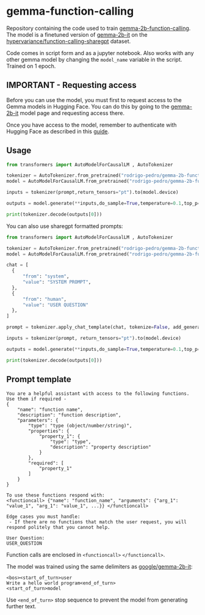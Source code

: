 # gemma-function-calling

Repository containing the code used to train [gemma-2b-function-calling](https://huggingface.co/rodrigo-pedro/gemma-2b-function-calling). The model is a finetuned version of [gemma-2b-it](https://huggingface.co/google/gemma-2b-it) on the [hypervariance/function-calling-sharegpt](https://huggingface.co/datasets/hypervariance/function-calling-sharegpt) dataset.

Code comes in script form and as a jupyter notebook. Also works with any other gemma model by changing the `model_name` variable in the script. Trained on 1 epoch.

## IMPORTANT - Requesting access

Before you can use the model, you must first to request access to the Gemma models in Hugging Face. You can do this by going to the [gemma-2b-it](https://huggingface.co/google/gemma-2b-it) model page and requesting access there.

Once you have access to the model, remember to authenticate with Hugging Face as described in this [guide](https://huggingface.co/docs/huggingface_hub/en/quick-start#authentication).

## Usage

```python
from transformers import AutoModelForCausalLM , AutoTokenizer

tokenizer = AutoTokenizer.from_pretrained("rodrigo-pedro/gemma-2b-function-calling", trust_remote_code=True)
model = AutoModelForCausalLM.from_pretrained("rodrigo-pedro/gemma-2b-function-calling", trust_remote_code=True, device_map="auto")

inputs = tokenizer(prompt,return_tensors="pt").to(model.device)

outputs = model.generate(**inputs,do_sample=True,temperature=0.1,top_p=0.95,max_new_tokens=100)

print(tokenizer.decode(outputs[0]))
```

You can also use sharegpt formatted prompts:

```python
from transformers import AutoModelForCausalLM , AutoTokenizer

tokenizer = AutoTokenizer.from_pretrained("rodrigo-pedro/gemma-2b-function-calling", trust_remote_code=True)
model = AutoModelForCausalLM.from_pretrained("rodrigo-pedro/gemma-2b-function-calling", trust_remote_code=True, device_map="auto")

chat = [
  {
      "from": "system",
      "value": "SYSTEM PROMPT",
  },
  {
      "from": "human",
      "value": "USER QUESTION"
  },
]

prompt = tokenizer.apply_chat_template(chat, tokenize=False, add_generation_prompt=True)

inputs = tokenizer(prompt, return_tensors="pt").to(model.device)

outputs = model.generate(**inputs,do_sample=True,temperature=0.1,top_p=0.95,max_new_tokens=100)

print(tokenizer.decode(outputs[0]))
```

## Prompt template

```text
You are a helpful assistant with access to the following functions. Use them if required -
{
    "name": "function name",
    "description": "function description",
    "parameters": {
        "type": "type (object/number/string)",
        "properties": {
            "property_1": {
                "type": "type",
                "description": "property description"
            }
        },
        "required": [
            "property_1"
        ]
    }
}

To use these functions respond with:
<functioncall> {"name": "function_name", "arguments": {"arg_1": "value_1", "arg_1": "value_1", ...}} </functioncall>

Edge cases you must handle:
 - If there are no functions that match the user request, you will respond politely that you cannot help.

User Question:
USER_QUESTION
```

Function calls are enclosed in `<functioncall>` `</functioncall>`.

The model was trained using the same delimiters as [google/gemma-2b-it](https://huggingface.co/google/gemma-2b-it):

```text
<bos><start_of_turn>user
Write a hello world program<end_of_turn>
<start_of_turn>model
```

Use `<end_of_turn>` stop sequence to prevent the model from generating further text.
